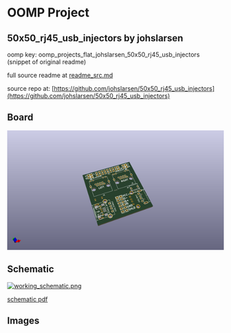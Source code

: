 # OOMP Project  
## 50x50_rj45_usb_injectors  by johslarsen  
  
oomp key: oomp_projects_flat_johslarsen_50x50_rj45_usb_injectors  
(snippet of original readme)  
  
  
  full source readme at [readme_src.md](readme_src.md)  
  
source repo at: [https://github.com/johslarsen/50x50_rj45_usb_injectors](https://github.com/johslarsen/50x50_rj45_usb_injectors)  
## Board  
  
[![working_3d.png](working_3d_600.png)](working_3d.png)  
## Schematic  
  
[![working_schematic.png](working_schematic_600.png)](working_schematic.png)  
  
[schematic pdf](working_schematic.pdf)  
## Images  
